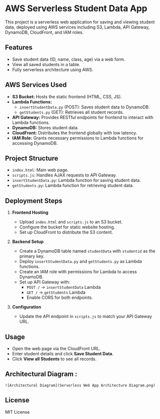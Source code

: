 # AWS Serverless Student Data App

This project is a serverless web application for saving and viewing student data, deployed using AWS services including S3, Lambda, API Gateway, DynamoDB, CloudFront, and IAM roles.

## Features

- Save student data (ID, name, class, age) via a web form.
- View all saved students in a table.
- Fully serverless architecture using AWS.

## AWS Services Used

- **S3 Bucket:** Hosts the static frontend (HTML, CSS, JS).
- **Lambda Functions:**  
  - `insertStudentData.py` (POST): Saves student data to DynamoDB.
  - `getStudents.py` (GET): Retrieves all student records.
- **API Gateway:** Provides RESTful endpoints for frontend to interact with Lambda functions.
- **DynamoDB:** Stores student data.
- **CloudFront:** Distributes the frontend globally with low latency.
- **IAM Role:** Grants necessary permissions to Lambda functions for accessing DynamoDB.

## Project Structure

- `index.html`: Main web page.
- `scripts.js`: Handles AJAX requests to API Gateway.
- `insertStudentData.py`: Lambda function for saving student data.
- `getStudents.py`: Lambda function for retrieving student data.

## Deployment Steps

1. **Frontend Hosting**
   - Upload `index.html` and `scripts.js` to an S3 bucket.
   - Configure the bucket for static website hosting.
   - Set up CloudFront to distribute the S3 content.

2. **Backend Setup**
   - Create a DynamoDB table named `studentData` with `studentid` as the primary key.
   - Deploy `insertStudentData.py` and `getStudents.py` as Lambda functions.
   - Create an IAM role with permissions for Lambda to access DynamoDB.
   - Set up API Gateway with:
     - `POST /` → `insertStudentData` Lambda
     - `GET /` → `getStudents` Lambda
     - Enable CORS for both endpoints.

3. **Configuration**
   - Update the API endpoint in `scripts.js` to match your API Gateway URL.

## Usage

- Open the web page via the CloudFront URL.
- Enter student details and click **Save Student Data**.
- Click **View all Students** to see all records.


## Architectural Diagram :
```
![Architectural Diagram](Serverless Web App Architecture Diagram.png)
```
## License

MIT License
